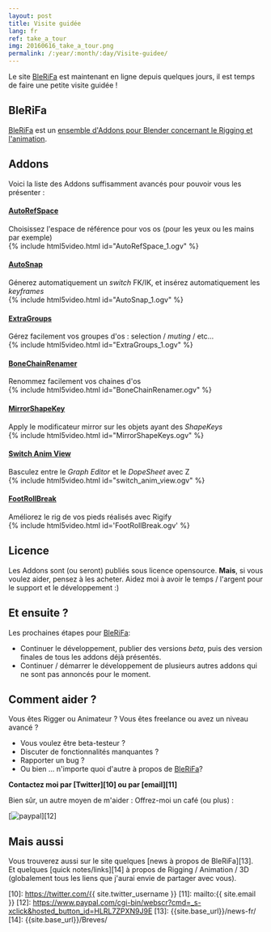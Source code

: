 ```yaml
---
layout: post
title: Visite guidée
lang: fr
ref: take_a_tour
img: 20160616_take_a_tour.png
permalink: /:year/:month/:day/Visite-guidee/
---
```


Le site [BleRiFa][1] est maintenant en ligne depuis quelques jours, il est temps de faire une petite visite guidée !

## BleRiFa
[BleRiFa][1] est un [ensemble d'Addons pour Blender concernant le Rigging et l'animation][2].  

## Addons
Voici la liste des Addons suffisamment avancés pour pouvoir vous les présenter :

#### [AutoRefSpace][3]
Choisissez l'espace de référence pour vos os (pour les yeux ou les mains par exemple)  
{% include html5video.html id="AutoRefSpace_1.ogv" %}
<br/>

#### [AutoSnap][4]
Génerez automatiquement un *switch* FK/IK, et insérez automatiquement les *keyframes*  
{% include html5video.html id="AutoSnap_1.ogv" %}
<br/>

#### [ExtraGroups][5]
Gérez facilement vos groupes d'os : selection / *muting* / etc...  
{% include html5video.html id="ExtraGroups_1.ogv" %}
<br/>

#### [BoneChainRenamer][6]
Renommez facilement vos chaines d'os  
{% include html5video.html id="BoneChainRenamer.ogv" %}
<br/>

#### [MirrorShapeKey][7]
Apply le modificateur mirror sur les objets ayant des *ShapeKeys*  
{% include html5video.html id="MirrorShapeKeys.ogv" %}
<br/>

#### [Switch Anim View][8]
Basculez entre le *Graph Editor* et le *DopeSheet* avec Z  
{% include html5video.html id="switch_anim_view.ogv" %}
<br/>

#### [FootRollBreak][9]
Améliorez le rig de vos pieds réalisés avec Rigify  
{% include html5video.html id='FootRollBreak.ogv' %}
<br/>

## Licence
Les Addons sont (ou seront) publiés sous licence opensource. **Mais**, si vous voulez aider, pensez à les acheter. Aidez moi à avoir le temps / l'argent pour le support et le développement :)  


## Et ensuite ?
Les prochaines étapes pour [BleRiFa][1]:  

* Continuer le développement, publier des versions *beta*, puis des version finales de tous les addons déjà présentés.
* Continuer / démarrer le développement de plusieurs autres addons qui ne sont pas annoncés pour le moment.

## Comment aider ?
Vous êtes Rigger ou Animateur ? Vous êtes freelance ou avez un niveau avancé ?

* Vous voulez être beta-testeur ?
* Discuter de fonctionnalités manquantes ?
* Rapporter un bug ?
* Ou bien ... n'importe quoi d'autre à propos de [BleRiFa][1]?  

**Contactez moi par [Twitter][10] ou par [email][11]**

Bien sûr, un autre moyen de m'aider : Offrez-moi un café (ou plus) :

[![paypal](https://www.paypalobjects.com/en_US/i/btn/btn_donateCC_LG.gif)][12]

## Mais aussi
Vous trouverez aussi sur le site quelques [news à propos de BleRiFa][13].  
Et quelques [quick notes/links][14] à propos de Rigging / Animation / 3D  (globalement tous les liens que j'aurai envie de partager avec vous).

[1]: {{site.base_url}}/
[2]: {{site.base_url}}/tools/
[3]: {{site.base_url}}/tools/AutoRefSpace-fr/
[4]: {{site.base_url}}/tools/AutoSnap-fr/
[5]: {{site.base_url}}/tools/ExtraGroups-fr/
[6]: {{site.base_url}}/tools/BoneChainRenamer-fr/
[7]: {{site.base_url}}/tools/MirrorShapeKey-fr/
[8]: {{site.base_url}}/tools/SwitchAnimView-fr/
[9]: {{site.base_url}}/tools/FootRollBreak-fr/
[10]: https://twitter.com/{{ site.twitter_username }}
[11]: mailto:{{ site.email }}
[12]: https://www.paypal.com/cgi-bin/webscr?cmd=_s-xclick&hosted_button_id=HLRL7ZPXN9J9E
[13]: {{site.base_url}}/news-fr/
[14]: {{site.base_url}}/Breves/
